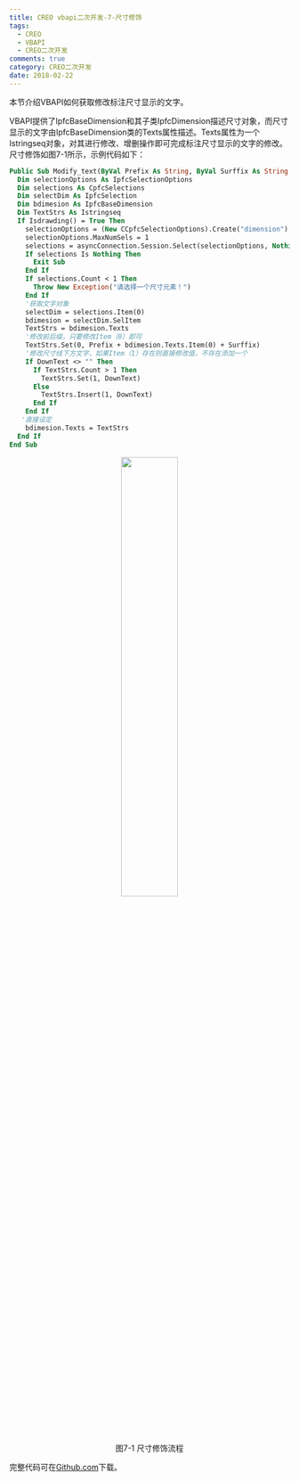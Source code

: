 ```yaml
---
title: CREO vbapi二次开发-7-尺寸修饰
tags:
  - CREO
  - VBAPI
  - CREO二次开发
comments: true
category: CREO二次开发
date: 2018-02-22
---
```


本节介绍VBAPI如何获取修改标注尺寸显示的文字。

VBAPI提供了IpfcBaseDimension和其子类IpfcDimension描述尺寸对象，而尺寸显示的文字由IpfcBaseDimension类的Texts属性描述。Texts属性为一个Istringseq对象，对其进行修改、增删操作即可完成标注尺寸显示的文字的修改。尺寸修饰如图7-1所示，示例代码如下：

```vb
Public Sub Modify_text(ByVal Prefix As String, ByVal Surffix As String, ByVal DownText As String)
  Dim selectionOptions As IpfcSelectionOptions
  Dim selections As CpfcSelections
  Dim selectDim As IpfcSelection
  Dim bdimesion As IpfcBaseDimension
  Dim TextStrs As Istringseq
  If Isdrawding() = True Then
    selectionOptions = (New CCpfcSelectionOptions).Create("dimension")
    selectionOptions.MaxNumSels = 1
    selections = asyncConnection.Session.Select(selectionOptions, Nothing)
    If selections Is Nothing Then
      Exit Sub
    End If
    If selections.Count < 1 Then
      Throw New Exception("请选择一个尺寸元素！")
    End If
    '获取文字对象
    selectDim = selections.Item(0)
    bdimesion = selectDim.SelItem
    TextStrs = bdimesion.Texts
    '修改前后缀，只要修改Item（0）即可
    TextStrs.Set(0, Prefix + bdimesion.Texts.Item(0) + Surffix)
    '修改尺寸线下方文字，如果Item（1）存在则直接修改值，不存在添加一个
    If DownText <> "" Then
      If TextStrs.Count > 1 Then
        TextStrs.Set(1, DownText)
      Else
        TextStrs.Insert(1, DownText)
      End If
    End If
   '直接设定
    bdimesion.Texts = TextStrs
  End If
End Sub
```

<div align="center">
    <img src="/img/proe/vbapi7.1.png" style="width:45%" align="center"/>
    <p>图7-1 尺寸修饰流程</p>
</div>

完整代码可在<a href="https://github.com/slacker-HD/creo_vbapi" target="_blank">Github.com</a>下载。